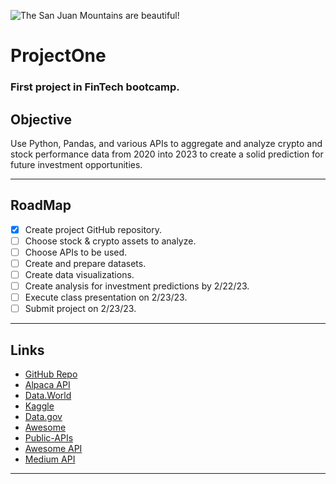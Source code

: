 ![The San Juan Mountains are beautiful!](https://images.unsplash.com/photo-1560221328-12fe60f83ab8?ixlib=rb-4.0.3&ixid=MnwxMjA3fDB8MHxwaG90by1wYWdlfHx8fGVufDB8fHx8&auto=format&fit=crop&w=2074&q=80 "San Juan Mountains")

# ProjectOne
### # 

### First project in FinTech bootcamp.

## Objective

Use Python, Pandas, and various APIs to aggregate and analyze crypto and stock performance data from 2020 into 2023 to create a solid prediction for future investment opportunities.

---

## RoadMap

- [x]  Create project GitHub repository.
- [ ]  Choose stock & crypto assets to analyze.
- [ ]  Choose APIs to be used.
- [ ]  Create and prepare datasets.
- [ ]  Create data visualizations.
- [ ]  Create analysis for investment predictions by 2/22/23.
- [ ]  Execute class presentation on 2/23/23.
- [ ]  Submit project on 2/23/23.

---

## Links

- [GitHub Repo](https://github.com/damian-robinson/project)
- [Alpaca API](https://www.notion.so/ProjectOne-3e34d9d8df7449e4b0e82d25c183be05)
- [Data.World](https://www.data.world/)
- [Kaggle](https://www.kaggle.com/)
- [Data.gov](https://www.data.gov/)
- [Awesome](https://github.com/awesomedata/awesome-public-datasets)
- [Public-APIs](https://github.com/n0shake/Public-APIs)
- [Awesome API](https://github.com/Kikobeats/awesome-api)
- [Medium API](https://benjamin-libor.medium.com/a-curated-collection-of-over-150-apis-to-build-great-products-fdcfa0f361bc)

---
